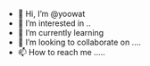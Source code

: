 - 👋 Hi, I’m @yoowat 
- 👀 I’m interested in ..
- 🌱 I’m currently learning 
- 💞️ I’m looking to collaborate on ....
- 📫 How to reach me .....

<!---
yoowat/yoowat is a ✨ special ✨ repository because its `README.md` (this file) appears on your GitHub profile.
You can click the Preview link to take a look at your changes.
--->
